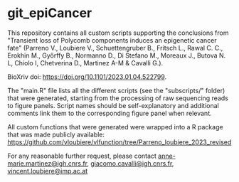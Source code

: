 # git_epiCancer

This repository contains all custom scripts supporting the conclusions from "Transient loss of Polycomb components induces an epigenetic cancer fate" (Parreno V., Loubiere V., Schuettengruber B., Fritsch L., Rawal C. C., Erokhin M., Győrffy B., Normanno D., Di Stefano M., Moreaux J., Butova N. L, Chiolo I, Chetverina D., Martinez A-M & Cavalli G.).

BioXriv doi: https://doi.org/10.1101/2023.01.04.522799.

The "main.R" file lists all the different scripts (see the "subscripts/" folder) that were generated, starting from the processing of raw sequencing reads to figure panels.
Script names should be self-explanatory and additional comments link them to the corresponding figure panel when relevant.

All custom functions that were generated were wrapped into a R package that was made publicly available: https://github.com/vloubiere/vlfunction/tree/Parreno_loubiere_2023_revised 

For any reasonable further request, please contact anne-marie.martinez@igh.cnrs.fr, giacomo.cavalli@igh.cnrs.fr, vincent.loubiere@imp.ac.at